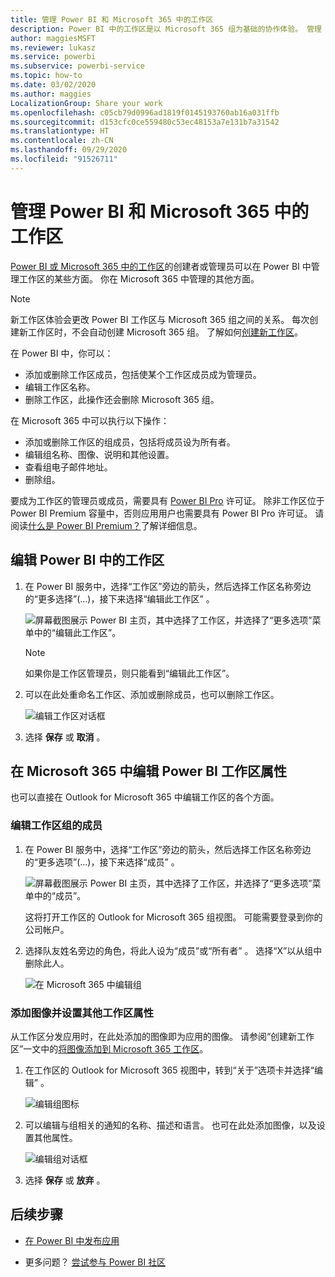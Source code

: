 ```yaml
---
title: 管理 Power BI 和 Microsoft 365 中的工作区
description: Power BI 中的工作区是以 Microsoft 365 组为基础的协作体验。 管理 Power BI 和 Microsoft 365 中的工作区。
author: maggiesMSFT
ms.reviewer: lukasz
ms.service: powerbi
ms.subservice: powerbi-service
ms.topic: how-to
ms.date: 03/02/2020
ms.author: maggies
LocalizationGroup: Share your work
ms.openlocfilehash: c05cb79d0996ad1819f0145193760ab16a031ffb
ms.sourcegitcommit: d153cfc0ce559480c53ec48153a7e131b7a31542
ms.translationtype: HT
ms.contentlocale: zh-CN
ms.lasthandoff: 09/29/2020
ms.locfileid: "91526711"
---
```

# <a name="manage-your-workspace-in-power-bi-and-microsoft-365"></a>管理 Power BI 和 Microsoft 365 中的工作区

[Power BI 或 Microsoft 365 中的工作区](service-create-distribute-apps.md)的创建者或管理员可以在 Power BI 中管理工作区的某些方面。 你在 Microsoft 365 中管理的其他方面。

> [!NOTE]
> 新工作区体验会更改 Power BI 工作区与 Microsoft 365 组之间的关系。 每次创建新工作区时，不会自动创建 Microsoft 365 组。 了解如何[创建新工作区](service-create-the-new-workspaces.md)。

在 Power BI 中，你可以：

* 添加或删除工作区成员，包括使某个工作区成员成为管理员。
* 编辑工作区名称。
* 删除工作区，此操作还会删除 Microsoft 365 组。

在 Microsoft 365 中可以执行以下操作：

* 添加或删除工作区的组成员，包括将成员设为所有者。
* 编辑组名称、图像、说明和其他设置。
* 查看组电子邮件地址。
* 删除组。

要成为工作区的管理员或成员，需要具有 [Power BI Pro](../fundamentals/service-features-license-type.md) 许可证。 除非工作区位于 Power BI Premium 容量中，否则应用用户也需要具有 Power BI Pro 许可证。 请阅读[什么是 Power BI Premium？](../admin/service-premium-what-is.md)了解详细信息。

## <a name="edit-your-workspace-in-power-bi"></a>编辑 Power BI 中的工作区

1. 在 Power BI 服务中，选择“工作区”旁边的箭头，然后选择工作区名称旁边的“更多选择”(…)，接下来选择“编辑此工作区”  。

   ![屏幕截图展示 Power BI 主页，其中选择了工作区，并选择了“更多选项”菜单中的“编辑此工作区”。](media/service-manage-app-workspace-in-power-bi-and-office-365/power-bi-app-ellipsis.png)

   > [!NOTE]
   > 如果你是工作区管理员，则只能看到“编辑此工作区”。

1. 可以在此处重命名工作区、添加或删除成员，也可以删除工作区。

   ![编辑工作区对话框](media/service-manage-app-workspace-in-power-bi-and-office-365/power-bi-app-edit-workspace.png)

1. 选择 **保存** 或 **取消** 。

## <a name="edit-power-bi-workspace-properties-in-microsoft-365"></a>在 Microsoft 365 中编辑 Power BI 工作区属性

也可以直接在 Outlook for Microsoft 365 中编辑工作区的各个方面。

### <a name="edit-the-members-of-the-workspace-group"></a>编辑工作区组的成员

1. 在 Power BI 服务中，选择“工作区”旁边的箭头，然后选择工作区名称旁边的“更多选项”(…)，接下来选择“成员”  。

   ![屏幕截图展示 Power BI 主页，其中选择了工作区，并选择了“更多选项”菜单中的“成员”。](media/service-manage-app-workspace-in-power-bi-and-office-365/power-bi-app-ellipsis-members.png)

   这将打开工作区的 Outlook for Microsoft 365 组视图。 可能需要登录到你的公司帐户。

1. 选择队友姓名旁边的角色，将此人设为“成员”或“所有者” 。 选择“X”以从组中删除此人。

   ![在 Microsoft 365 中编辑组](media/service-manage-app-workspace-in-power-bi-and-office-365/pbi_managegroupo365.png)

### <a name="add-an-image-and-set-other-workspace-properties"></a>添加图像并设置其他工作区属性

从工作区分发应用时，在此处添加的图像即为应用的图像。 请参阅“创建新工作区”一文中的[将图像添加到 Microsoft 365 工作区](service-create-workspaces.md#add-an-image-to-your-microsoft-365-workspace-optional)。

1. 在工作区的 Outlook for Microsoft 365 视图中，转到“关于”选项卡并选择“编辑” 。

    ![编辑组图标](media/service-manage-app-workspace-in-power-bi-and-office-365/pbi_editgroupo365.png)
1. 可以编辑与组相关的通知的名称、描述和语言。 也可在此处添加图像，以及设置其他属性。

   ![编辑组对话框](media/service-manage-app-workspace-in-power-bi-and-office-365/pbi_editgrpo365dialog.png)

1. 选择 **保存** 或 **放弃** 。

## <a name="next-steps"></a>后续步骤

* [在 Power BI 中发布应用](service-create-distribute-apps.md)

* 更多问题？ [尝试参与 Power BI 社区](https://community.powerbi.com/)
